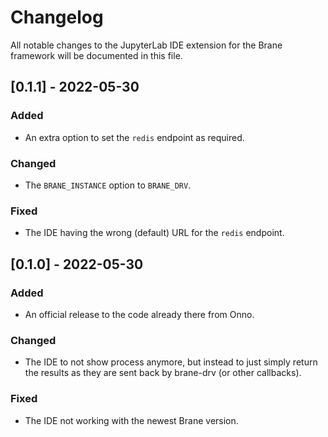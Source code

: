 # Changelog

All notable changes to the JupyterLab IDE extension for the Brane framework will be documented in this file.


## [0.1.1] - 2022-05-30
### Added
- An extra option to set the `redis` endpoint as required.

### Changed
- The `BRANE_INSTANCE` option to `BRANE_DRV`.

### Fixed
- The IDE having the wrong (default) URL for the `redis` endpoint.

## [0.1.0] - 2022-05-30
### Added
- An official release to the code already there from Onno.

### Changed
- The IDE to not show process anymore, but instead to just simply return the results as they are sent back by brane-drv (or other callbacks).

### Fixed
- The IDE not working with the newest Brane version.
